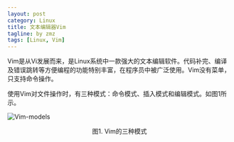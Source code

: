 ```yaml
---
layout: post
category: Linux
title: 文本编辑器Vim
tagline: by zmz
tags: [Linux, Vim]
---
```


Vim是从Vi发展而来，是Linux系统中一款强大的文本编辑软件。代码补完、编译及错误跳转等方便编程的功能特别丰富，在程序员中被广泛使用。Vim没有菜单，只支持命令操作。

<!--more-->

使用Vim对文件操作时，有三种模式：命令模式、插入模式和编辑模式。如图1所示。

![Vim-models](http://dutzmz.github.io/img/Vim-modes.png)
<center>图1. Vim的三种模式</center>